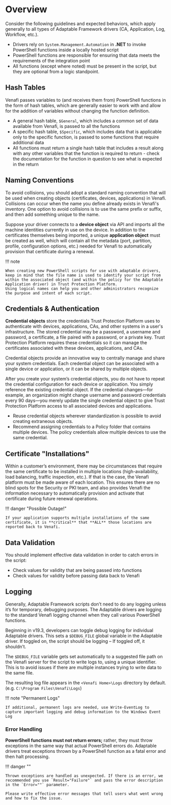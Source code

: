 # Overview

Consider the following guidelines and expected behaviors, which apply generally to all types of Adaptable Framework drivers (CA, Application, Log, Workflow, etc.).

- Drivers rely on `System.Management.Automation` in **.NET** to invoke PowerShell functions inside a locally hosted script
- PowerShell functions are responsible for ensuring that data meets the requirements of the integration point
- All functions (except where noted) must be present in the script, but they are optional from a logic standpoint. 

## Hash Tables

Venafi passes variables to (and receives them from) PowerShell functions in the form of hash tables, which are generally easier to work with and allow for the addition of variables without changing the function definition.

- A general hash table, `$General`, which includes a common set of data available from Venafi, is passed to all the functions
- A specific hash table, `$Specific`, which includes data that is applicable only to the specific function, is passed to some functions that require additional data
- All functions must return a single hash table that includes a result along with any other variables that the function is required to return - check the documentation for the function in question to see what is expected in the return

## Naming Conventions

To avoid collisions, you should adopt a standard naming convention that will be used when creating objects (certificates, devices, applications) in Venafi.
Collisions can occur when the name you define already exists in Venafi's inventory.
One option to avoid collisions is to use the same prefix or suffix, and then add something unique to the name.

Suppose your driver connects to a **device object** via API and imports all the machine identities currently in use on the device.
In addition to the certificates themselves being imported, a unique **application object** must be created as well, which will contain all the metadata (port, partition, profile, configuration options, etc.) needed for Venafi to automatically provision that certificate during a renewal. 

!!! note

    When creating new PowerShell scripts for use with adaptable drivers, keep in mind that the file name is used to identify your script from within the associated object (and within the policy for the Adaptable Application driver) in Trust Protection Platform.
    Using logical names can help you and other administrators recognize the purpose and intent of each script.

## Credentials & Authentication

**Credential objects** store the credentials Trust Protection Platform uses to authenticate with devices, applications, CAs, and other systems in a user's infrastructure.
The stored credential may be a password, a username and password, a certificate, a file paired with a password, or a private key.
Trust Protection Platform requires these credentials so it can manage the certificates associated with these devices, applications, and CAs. 

Credential objects provide an innovative way to centrally manage and share your system credentials.
Each credential object can be associated with a single device or application, or it can be shared by multiple objects. 

After you create your system’s credential objects, you do not have to repeat the credential configuration for each device or application.
You simply reference the existing credential object.
If the credential changes—for example, an organization might change username and password credentials every 90 days—you merely update the single credential object to give Trust Protection Platform access to all associated devices and applications.

- Reuse credential objects wherever standardization is possible to avoid creating extraneous objects.
- Recommend assigning credentials to a Policy folder that contains multiple devices. The policy credentials allow multiple devices to use the same credential.

## Certificate "Installations"

Within a customer’s environment, there may be circumstances that require the same certificate to be installed in multiple locations (high-availability, load balancing, traffic inspection, etc.).
If that is the case, the Venafi platform must be made aware of each location.
This ensures there are no blind spots for the Security or PKI team, and also provides Venafi the information necessary to automatically provision and activate that certificate during future renewal operations.

!!! danger "Possible Outage!"

    If your application supports multiple installations of the same certificate, it is **critical** that **ALL** those locations are reported back to Venafi.

## Data Validation

You should implement effective data validation in order to catch errors in the script:

- Check values for validity that are being passed into functions
- Check values for validity before passing data back to Venafi

## Logging

Generally, Adaptable Framework scripts don’t need to do any logging unless it’s for temporary, debugging purposes.
The Adaptable drivers are logging to the standard Venafi logging channel when they call various PowerShell functions.

Beginning in v19.3, developers can toggle debug logging for individual Adaptable drivers.
This sets a `$DEBUG_FILE` global variable in the Adaptable driver.
If toggled on, the script should be logging – If toggled off, it shouldn’t.

The `$DEBUG_FILE` variable gets set automatically to a suggested file path on the Venafi server for the script to write logs to, using a unique identifier.
This is to avoid issues if there are multiple instances trying to write data to the same file.

The resulting log file appears in the `<Venafi Home>\Logs` directory by default. (e.g. `C:\Program Files\Venafi\Logs`)

!!! note "Permanent Logs"

    If additional, permanent logs are needed, use Write-EventLog to capture important logging and debug information to the Windows Event Log

### Error Handling

**PowerShell functions must not return errors;** rather, they must throw exceptions in the same way that actual PowerShell errors do.
Adaptable drivers treat exceptions thrown by a PowerShell function as a fatal error and then halt processing.

!!! danger ""

    Thrown exceptions are handled as unexpected. If there is an error, we recommended you use `Result="Failure"` and pass the error description in the `Error=""` parameter.
    
    Please write effective error messages that tell users what went wrong and how to fix the issue.
    
    
